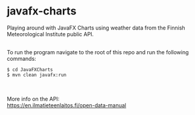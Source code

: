 # javafx-charts
Playing around with JavaFX Charts using weather data from the Finnish Meteorological Institute public API.<br /><br />

To run the program navigate to the root of this repo and run the following commands:
```
$ cd JavaFXCharts
$ mvn clean javafx:run
```
<br /><br />
More info on the API:<br />
https://en.ilmatieteenlaitos.fi/open-data-manual
